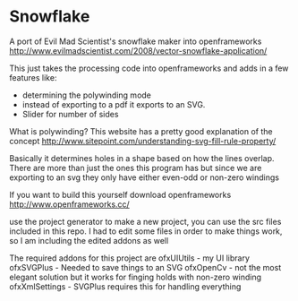 # Snowflake
A port of Evil Mad Scientist's snowflake maker into openframeworks http://www.evilmadscientist.com/2008/vector-snowflake-application/

This just takes the processing code into openframeworks and adds in a few features like:
* determining the polywinding mode 
* instead of exporting to a pdf it exports to an SVG. 
* Slider for number of sides

What is polywinding?
This website has a pretty good explanation of the concept
http://www.sitepoint.com/understanding-svg-fill-rule-property/

Basically it determines holes in a shape based on how the lines overlap. There are more than just the ones this program has but since we are exporting to an svg they only have either even-odd or non-zero windings

If you want to build this yourself download openframeworks
http://www.openframeworks.cc/

use the project generator to make a new project, you can use the src files included in this repo. I had to edit some files in order to make things work, so I am including the edited addons as well

The required addons for this project are
ofxUIUtils - my UI library
ofxSVGPlus - Needed to save things to an SVG
ofxOpenCv - not the most elegant solution but it works for finging holds with non-zero winding
ofxXmlSettings - SVGPlus requires this for handling everything